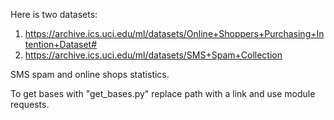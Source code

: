 Here is two datasets:
  1) https://archive.ics.uci.edu/ml/datasets/Online+Shoppers+Purchasing+Intention+Dataset#
  2) https://archive.ics.uci.edu/ml/datasets/SMS+Spam+Collection
  
SMS spam and online shops statistics.

To get bases with "get_bases.py" replace path with a link and use module requests.
